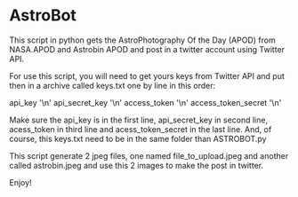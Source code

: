 # AstroBot
This script in python gets the AstroPhotography Of the Day (APOD) from NASA.APOD and Astrobin APOD and post in a twitter account using Twitter API.

For use this script, you will need to get yours keys from Twitter API and put then in a archive called keys.txt one by line in this order:

api_key '\n' 
api_secret_key '\n'
access_token '\n'
access_token_secret '\n'

Make sure the api_key is in the first line, api_secret_key in second line, acess_token in third line and acess_token_secret in the last line. And, of course, this keys.txt
need to be in the same folder than ASTROBOT.py

This script generate 2 jpeg files, one named file_to_upload.jpeg and another called astrobin.jpeg and use this 2 images to make the post in twitter.

Enjoy!

